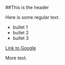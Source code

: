 ##This is the header

Here is some regular text.

* bullet 1
* bullet 2
* bullet 3

[Link to Google](https://www.google.com)

More text.